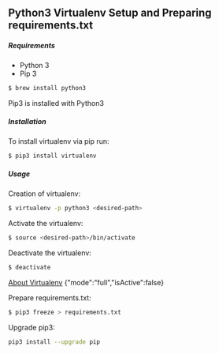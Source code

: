 ## Python3 Virtualenv Setup and Preparing requirements.txt

##### Requirements

- Python 3
- Pip 3

```bash
$ brew install python3
```

Pip3 is installed with Python3

##### Installation

To install virtualenv via pip run:

```bash
$ pip3 install virtualenv
```

##### Usage

Creation of virtualenv:

```bash
$ virtualenv -p python3 <desired-path>
```

Activate the virtualenv:

```bash
$ source <desired-path>/bin/activate
```

Deactivate the virtualenv:

```bash
$ deactivate
```

[About Virtualenv](https://virtualenv.pypa.io/en/stable/)
{"mode":"full","isActive":false}

Prepare requirements.txt:

```bash
$ pip3 freeze > requirements.txt
```

Upgrade pip3:

```bash
pip3 install --upgrade pip
```
